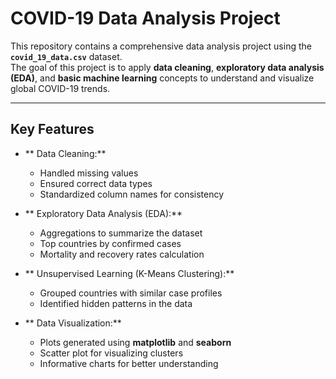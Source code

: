 # COVID-19 Data Analysis Project

This repository contains a comprehensive data analysis project using the **`covid_19_data.csv`** dataset.  
The goal of this project is to apply **data cleaning**, **exploratory data analysis (EDA)**, and **basic machine learning** concepts to understand and visualize global COVID-19 trends.

---

##  Key Features

- ** Data Cleaning:**  
  - Handled missing values  
  - Ensured correct data types  
  - Standardized column names for consistency  

- ** Exploratory Data Analysis (EDA):**  
  - Aggregations to summarize the dataset  
  - Top countries by confirmed cases  
  - Mortality and recovery rates calculation  

- ** Unsupervised Learning (K-Means Clustering):**  
  - Grouped countries with similar case profiles  
  - Identified hidden patterns in the data  

- ** Data Visualization:**  
  - Plots generated using **matplotlib** and **seaborn**  
  - Scatter plot for visualizing clusters  
  - Informative charts for better understanding  

